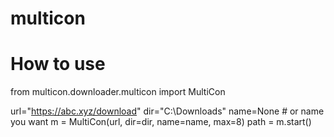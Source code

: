 # multicon

# How to use
from multicon.downloader.multicon import MultiCon

url="https://abc.xyz/download"
dir="C:\\Downloads"
name=None # or name you want
m = MultiCon(url, dir=dir, name=name, max=8)
path = m.start()
